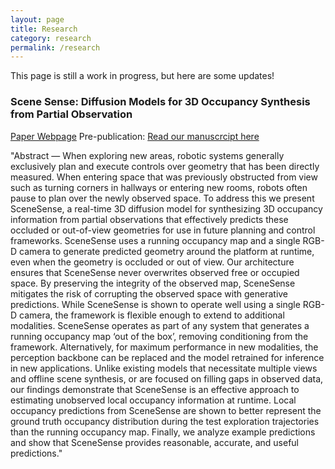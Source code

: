 ```yaml
---
layout: page
title: Research
category: research
permalink: /research
---
```

This page is still a work in progress, but here are some updates!

### Scene Sense: Diffusion Models for 3D Occupancy Synthesis from Partial Observation
[Paper Webpage](https://arpg.github.io/scenesense/)
Pre-publication: [Read our manuscrcipt here](https://arxiv.org/abs/2403.11985)

"Abstract — When exploring new areas, robotic systems generally exclusively plan and execute controls over geometry that has been directly measured. When entering space that was previously obstructed from view such as turning corners in hallways or entering new rooms, robots often pause to plan over the newly observed space. To address this we present SceneSense, a real-time 3D diffusion model for synthesizing 3D occupancy information from partial observations that effectively predicts these occluded or out-of-view geometries for use in future planning and control frameworks. SceneSense uses a running occupancy map and a single RGB-D camera to generate predicted geometry around the platform at runtime, even when the geometry is occluded or out of view. Our architecture ensures that SceneSense never overwrites observed free or occupied space. By preserving the integrity of the observed map, SceneSense mitigates the risk of corrupting the observed space with generative predictions. While SceneSense is shown to operate well using a single RGB-D camera, the framework is flexible enough to extend to additional modalities. SceneSense operates as part of any system that generates a running occupancy map ‘out of the box’, removing conditioning from the framework. Alternatively, for maximum performance in new modalities, the perception backbone can be replaced and the model retrained for inference in new applications. Unlike existing models that necessitate multiple views and offline scene synthesis, or are focused on filling gaps in observed data, our findings demonstrate that SceneSense is an effective approach to estimating unobserved local occupancy information at runtime. Local occupancy predictions from SceneSense are shown to better represent the ground truth occupancy distribution during the test exploration trajectories than the running occupancy map. Finally, we analyze example predictions and show that SceneSense provides reasonable, accurate, and useful predictions."



